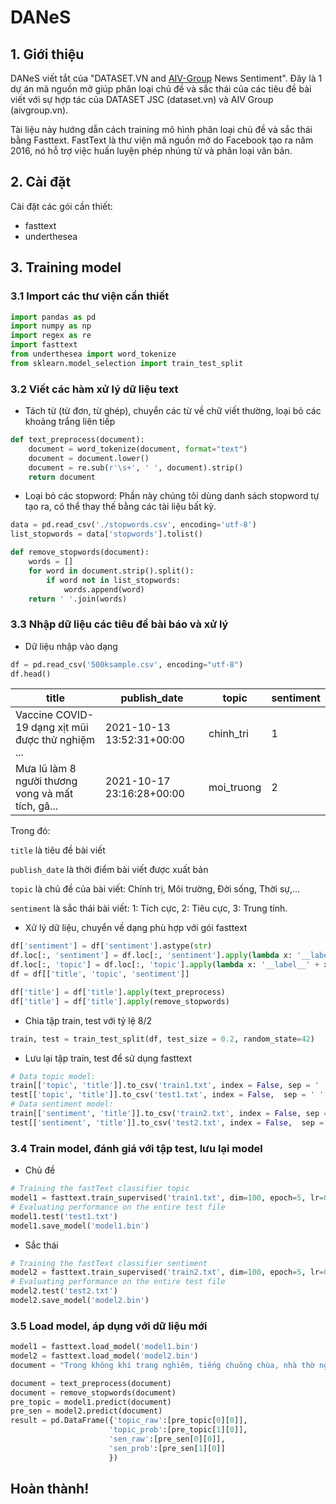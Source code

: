 # DANeS

## 1. Giới thiệu

DANeS viết tắt của "DATASET.VN and [AIV-Group](https://aivgroup.vn) News Sentiment". Đây là 1 dự án mã nguồn mở giúp phân loại chủ đề và sắc thái của các tiêu đề bài viết với sự hợp tác của DATASET JSC (dataset.vn) và AIV Group (aivgroup.vn).

Tài liệu này hướng dẫn cách training mô hình phân loại chủ đề và sắc thái bằng Fasttext. FastText là thư viện mã nguồn mở do Facebook tạo ra năm 2016, nó hỗ trợ việc huấn luyện phép nhúng từ và phân loại văn bản.

## 2. Cài đặt

Cài đặt các gói cần thiết:

* fasttext
* underthesea

## 3. Training model

### 3.1 Import các thư viện cần thiết

```python
import pandas as pd
import numpy as np
import regex as re
import fasttext
from underthesea import word_tokenize
from sklearn.model_selection import train_test_split
```

### 3.2 Viết các hàm xử lý dữ liệu text

* Tách từ (từ đơn, từ ghép), chuyển các từ về chữ viết thường, loại bỏ các khoảng trắng liên tiếp

```python
def text_preprocess(document):
    document = word_tokenize(document, format="text")
    document = document.lower()
    document = re.sub(r'\s+', ' ', document).strip()
    return document
```

* Loại bỏ các stopword: Phần này chúng tôi dùng danh sách stopword tự tạo ra, có thể thay thế bằng các tài liệu bất kỳ.

```python
data = pd.read_csv('./stopwords.csv', encoding='utf-8')
list_stopwords = data['stopwords'].tolist()

def remove_stopwords(document):
    words = []
    for word in document.strip().split():
        if word not in list_stopwords:
            words.append(word)
    return ' '.join(words)
```

### 3.3 Nhập dữ liệu các tiêu đề bài báo và xử lý

* Dữ liệu nhập vào dạng

```python
df = pd.read_csv('500ksample.csv', encoding="utf-8")
df.head()
```

title|publish_date|topic|sentiment
--------------|--------------|--------------|--------------
Vaccine COVID-19 dạng xịt mũi được thử nghiệm ...	| 2021-10-13 13:52:31+00:00| chinh_tri| 1
Mưa lũ làm 8 người thương vong và mất tích, gâ...	| 2021-10-17 23:16:28+00:00| moi_truong| 2

Trong đó:

`title` là tiêu đề bài viết

`publish_date` là thời điểm bài viết được xuất bản

`topic` là chủ đề của bài viết: Chính trị, Môi trường, Đời sống, Thời sự,...

`sentiment` là sắc thái bài viết: 1: Tích cực, 2: Tiêu cực, 3: Trung tính.

* Xử lý dữ liệu, chuyển về dạng phù hợp với gói fasttext

```python
df['sentiment'] = df['sentiment'].astype(str)
df.loc[:, 'sentiment'] = df.loc[:, 'sentiment'].apply(lambda x: '__label__' + x)
df.loc[:, 'topic'] = df.loc[:, 'topic'].apply(lambda x: '__label__' + x)
df = df[['title', 'topic', 'sentiment']]

df['title'] = df['title'].apply(text_preprocess)
df['title'] = df['title'].apply(remove_stopwords)
```

* Chia tập train, test  với tỷ lệ 8/2

```python
train, test = train_test_split(df, test_size = 0.2, random_state=42)
```

* Lưu lại tập train, test để sử dụng fasttext

```python
# Data topic model:
train[['topic', 'title']].to_csv('train1.txt', index = False, sep = ' ', header = None)
test[['topic', 'title']].to_csv('test1.txt', index = False,  sep = ' ', header = None)
# Data sentiment model:
train[['sentiment', 'title']].to_csv('train2.txt', index = False, sep = ' ', header = None)
test[['sentiment', 'title']].to_csv('test2.txt', index = False,  sep = ' ', header = None)
```

### 3.4 Train model, đánh giá với tập test, lưu lại model

* Chủ đề

```python
# Training the fastText classifier topic
model1 = fasttext.train_supervised('train1.txt', dim=100, epoch=5, lr=0.1, wordNgrams=5, label='__label__')
# Evaluating performance on the entire test file
model1.test('test1.txt')   
model1.save_model('model1.bin')
```

* Sắc thái

```python
# Training the fastText classifier sentiment
model2 = fasttext.train_supervised('train2.txt', dim=100, epoch=5, lr=0.1, wordNgrams=5, label='__label__')
# Evaluating performance on the entire test file
model2.test('test2.txt')   
model2.save_model('model2.bin')
```

### 3.5 Load model, áp dụng với dữ liệu mới

```python
model1 = fasttext.load_model('model1.bin')
model2 = fasttext.load_model('model2.bin')
document = "Trong không khí trang nghiêm, tiếng chuông chùa, nhà thờ ngân vang, người dân khắp cả nước cùng chắp tay cầu nguyện, thắp nến, thả hoa đăng tưởng niệm hơn 23.000 người mất vì Covid-19."

document = text_preprocess(document)
document = remove_stopwords(document)
pre_topic = model1.predict(document)
pre_sen = model2.predict(document)
result = pd.DataFrame({'topic_raw':[pre_topic[0][0]],
                      'topic_prob':[pre_topic[1][0]],
                      'sen_raw':[pre_sen[0][0]],
                      'sen_prob':[pre_sen[1][0]]
                      })
```

## Hoàn thành!
